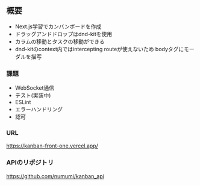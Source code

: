 ## 概要
- Next.js学習でカンバンボードを作成  
- ドラッグアンドドロップはdnd-kitを使用
- カラムの移動とタスクの移動ができる
- dnd-kitのcontext内ではintercepting routeが使えないため bodyタグにモーダルを描写

### 課題
- WebSocket通信
- テスト(実装中)
- ESLint
- エラーハンドリング
- 認可

### URL  
https://kanban-front-one.vercel.app/

### APIのリポジトリ
https://github.com/numumi/kanban_api
